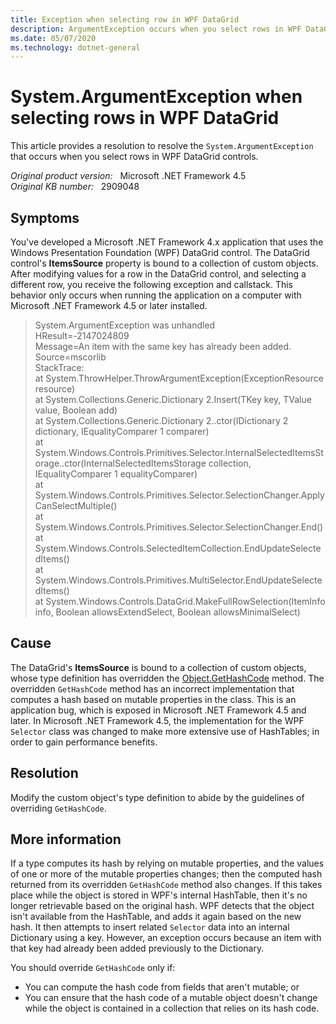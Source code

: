 ```yaml
---
title: Exception when selecting row in WPF DataGrid
description: ArgumentException occurs when you select rows in WPF DataGrid. This article provides a resolution.
ms.date: 05/07/2020
ms.technology: dotnet-general
---
```

# System.ArgumentException when selecting rows in WPF DataGrid

This article provides a resolution to resolve the `System.ArgumentException` that occurs when you select rows in WPF DataGrid controls.

_Original product version:_ &nbsp; Microsoft .NET Framework 4.5  
_Original KB number:_ &nbsp; 2909048

## Symptoms

You've developed a Microsoft .NET Framework 4.x application that uses the Windows Presentation Foundation (WPF) DataGrid control. The DataGrid control's **ItemsSource** property is bound to a collection of custom objects. After modifying values for a row in the DataGrid control, and selecting a different row, you receive the following exception and callstack. This behavior only occurs when running the application on a computer with Microsoft .NET Framework 4.5 or later installed.

> System.ArgumentException was unhandled  
> HResult=-2147024809  
> Message=An item with the same key has already been added.  
> Source=mscorlib  
> StackTrace:  
> at System.ThrowHelper.ThrowArgumentException(ExceptionResource resource)  
> at System.Collections.Generic.Dictionary 2.Insert(TKey key, TValue value, Boolean add)  
> at System.Collections.Generic.Dictionary 2..ctor(IDictionary 2 dictionary, IEqualityComparer 1 comparer)  
> at System.Windows.Controls.Primitives.Selector.InternalSelectedItemsStorage..ctor(InternalSelectedItemsStorage collection, IEqualityComparer 1 equalityComparer)  
> at System.Windows.Controls.Primitives.Selector.SelectionChanger.ApplyCanSelectMultiple()  
> at System.Windows.Controls.Primitives.Selector.SelectionChanger.End()  
> at System.Windows.Controls.SelectedItemCollection.EndUpdateSelectedItems()  
> at System.Windows.Controls.Primitives.MultiSelector.EndUpdateSelectedItems()  
> at System.Windows.Controls.DataGrid.MakeFullRowSelection(ItemInfo info, Boolean allowsExtendSelect, Boolean allowsMinimalSelect)

## Cause

The DataGrid's **ItemsSource** is bound to a collection of custom objects, whose type definition has overridden the [Object.GetHashCode](/dotnet/api/system.object.gethashcode?&view=netcore-3.1&preserve-view=true) method. The overridden `GetHashCode` method has an incorrect implementation that computes a hash based on mutable properties in the class. This is an application bug, which is exposed in Microsoft .NET Framework 4.5 and later. In Microsoft .NET Framework 4.5, the implementation for the WPF `Selector` class was changed to make more extensive use of HashTables; in order to gain performance benefits.

## Resolution

Modify the custom object's type definition to abide by the guidelines of overriding `GetHashCode`.

## More information

If a type computes its hash by relying on mutable properties, and the values of one or more of the mutable properties changes; then the computed hash returned from its overridden `GetHashCode` method also changes. If this takes place while the object is stored in WPF's internal HashTable, then it's no longer retrievable based on the original hash. WPF detects that the object isn't available from the HashTable, and adds it again based on the new hash. It then attempts to insert related `Selector` data into an internal Dictionary using a key. However, an exception occurs because an item with that key had already been added previously to the Dictionary.

You should override `GetHashCode` only if:

- You can compute the hash code from fields that aren't mutable; or
- You can ensure that the hash code of a mutable object doesn't change while the object is contained in a collection that relies on its hash code.
